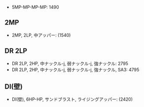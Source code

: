 - 5MP-MP-MP-MP: 1490

## 2MP

- 2MP, 2LP, 中アッパー: (1540)

## DR 2LP

- DR 2LP, 2HP, 中ナックル-j, 弱ナックル-j, 強ナックル: 2795
- DR 2LP, 2HP, 中ナックル-j, 弱ナックル-j, 強ナックル, SA3: 4795

## DI(壁)

- DI(壁), 6HP-HP, サンドブラスト, ライジングアッパー: (2420)
